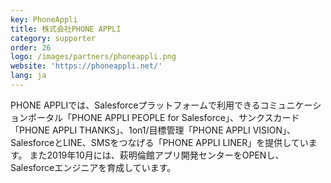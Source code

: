 ```yaml
---
key: PhoneAppli
title: 株式会社PHONE APPLI
category: supporter
order: 26
logo: /images/partners/phoneappli.png
website: 'https://phoneappli.net/'
lang: ja
---
```

PHONE APPLIでは、Salesforceプラットフォームで利用できるコミュニケーションポータル「PHONE APPLI PEOPLE for Salesforce」、サンクスカード「PHONE APPLI THANKS」、1on1/目標管理「PHONE APPLI VISION」、SalesforceとLINE、SMSをつなげる「PHONE APPLI LINER」を提供しています。
また2019年10月には、萩明倫館アプリ開発センターをOPENし、Salesforceエンジニアを育成しています。
